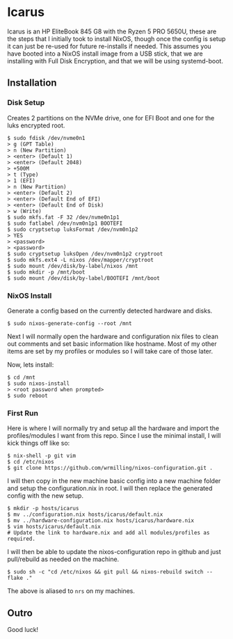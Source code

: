 # Icarus

Icarus is an HP EliteBook 845 G8 with the Ryzen 5 PRO 5650U, these are the steps that I initially took to install NixOS, though once the config is setup it can just be re-used for future re-installs if needed. This assumes you have booted into a NixOS install image from a USB stick, that we are installing with Full Disk Encryption, and that we will be using systemd-boot.

## Installation

### Disk Setup

Creates 2 partitions on the NVMe drive, one for EFI Boot and one for the luks encrypted root.

```
$ sudo fdisk /dev/nvme0n1
> g (GPT Table)
> n (New Partition)
> <enter> (Default 1)
> <enter> (Default 2048)
> +500M
> t (Type)
> 1 (EFI)
> n (New Partition)
> <enter> (Default 2)
> <enter> (Default End of EFI)
> <enter> (Default End of Disk)
> w (Write)
$ sudo mkfs.fat -F 32 /dev/nvme0n1p1
$ sudo fatlabel /dev/nvm0n1p1 BOOTEFI
$ sudo cryptsetup luksFormat /dev/nvm0n1p2
> YES
> <password>
> <password>
$ sudo cryptsetup luksOpen /dev/nvm0n1p2 cryptroot
$ sudo mkfs.ext4 -L nixos /dev/mapper/cryptroot
$ sudo mount /dev/disk/by-label/nixos /mnt
$ sudo mkdir -p /mnt/boot
$ sudo mount /dev/disk/by-label/BOOTEFI /mnt/boot
```

### NixOS Install

Generate a config based on the currently detected hardware and disks.

```
$ sudo nixos-generate-config --root /mnt
```

Next I will normally open the hardware and configuration nix files to clean out comments and set basic information like hostname. Most of my other items are set by my profiles or modules so I will take care of those later.

Now, lets install:

```
$ cd /mnt
$ sudo nixos-install
> <root password when prompted>
$ sudo reboot
```

### First Run

Here is where I will normally try and setup all the hardware and import the profiles/modules I want from this repo. Since I use the minimal install, I will kick things off like so:

```
$ nix-shell -p git vim
$ cd /etc/nixos
$ git clone https://github.com/wrmilling/nixos-configuration.git .
```

I will then copy in the new machine basic config into a new machine folder and setup the configuration.nix in root. I will then replace the generated config with the new setup.

```
$ mkdir -p hosts/icarus
$ mv ../configuration.nix hosts/icarus/default.nix
$ mv ../hardware-configuration.nix hosts/icarus/hardware.nix
$ vim hosts/icarus/default.nix
# Update the link to hardware.nix and add all modules/profiles as required.
```

I will then be able to update the nixos-configuration repo in github and just pull/rebuild as needed on the machine.

```
$ sudo sh -c "cd /etc/nixos && git pull && nixos-rebuild switch --flake ."
```

The above is aliased to `nrs` on my machines.

## Outro

Good luck!